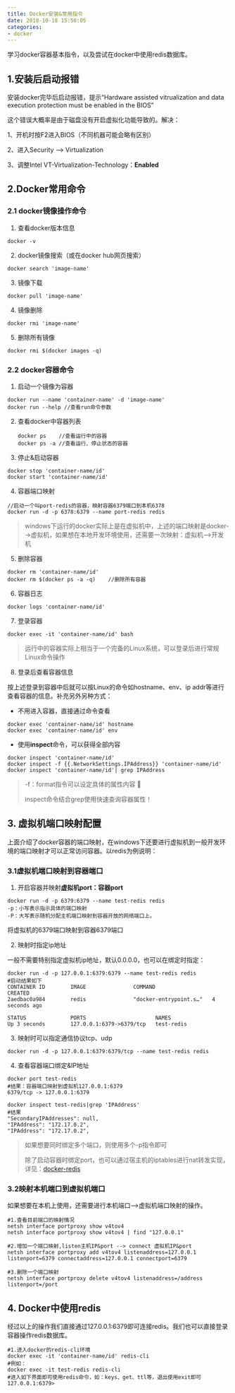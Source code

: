 ```yaml
---
title: Docker安装&常用指令
date: 2018-10-18 15:56:05
categories:
- docker
---
```


学习docker容器基本指令，以及尝试在docker中使用redis数据库。

<!--more-->

## 1.安装后启动报错

安装docker完毕后启动报错，提示“Hardware assisted vitrualization and data execution protection must be enabled in the BIOS”

这个错误大概率是由于磁盘没有开启虚拟化功能导致的。解决：

1、开机时按F2进入BIOS（不同机器可能会略有区别）

2、进入Security --> Virtualization

3、调整Intel VT-Virtualization-Technology：**Enabled**

## 2.Docker常用命令

### 2.1 docker镜像操作命令 

1. 查看docker版本信息

```shell
docker -v
```

2. docker镜像搜索（或在docker hub网页搜索）

```shell
docker search 'image-name'
```

3. 镜像下载

```shell
docker pull 'image-name'
```

4. 镜像删除

```shell
docker rmi 'image-name'
```

5. 删除所有镜像

```shell
docker rmi $(docker images -q)
```



### 2.2 docker容器命令

1. 启动一个镜像为容器

```shell
docker run --name 'container-name' -d 'image-name'
docker run --help //查看run命令参数
```

2. 查看docker中容器列表

   ```shell
   docker ps	//查看运行中的容器
   docker ps -a //查看运行、停止状态的容器
   ```

3. 停止&启动容器

```shell
docker stop 'container-name/id'
docker start 'container-name/id'
```

4. 容器端口映射

```shell
//启动一个叫port-redis的容器，映射容器6379端口到本机6378
docker run -d -p 6378:6379 --name port-redis redis
```

> windows下运行的docker实际上是在虚拟机中，上述的端口映射是docker-->虚拟机，如果想在本地开发环境使用，还需要一次映射：虚拟机-->开发机

5. 删除容器

```shell
docker rm 'container-name/id'
docker rm $(docker ps -a -q)	//删除所有容器
```

6. 容器日志

```shell
docker logs 'container-name/id'
```

7. 登录容器

```shell
docker exec -it 'container-name/id' bash
```

> 运行中的容器实际上相当于一个完备的Linux系统，可以登录后进行常规Linux命令操作

8. 登录后查看容器信息

按上述登录到容器中后就可以按Linux的命令如hostname、env、ip addr等进行查看容器的信息。补充另外另种方式：

* 不用进入容器，直接通过命令查看

```shell
docker exec 'container-name/id' hostname
docker exec 'container-name/id' env
```

* 使用**inspect**命令，可以获得全部内容

```shell
docker inspect 'container-name/id'
docker inspect -f {{.NetworkSettings.IPAddress}} 'container-name/id'
docker inspect 'container-name/id'| grep IPAddress
```

> -f：format指令可以设定具体的属性内容 :slightly_smiling_face:
>
> inspect命令结合grep使用快速查询容器属性！

## 3. 虚拟机端口映射配置

上面介绍了docker容器的端口映射，在windows下还要进行虚拟机到一般开发环境的端口映射才可以正常访问容器。以redis为例说明：

### 3.1虚拟机端口映射到容器端口

1. 开启容器并映射**虚拟机port：容器port**

```shell
docker run -d -p 6379:6379 --name test-redis redis
-p：小写表示指示具体的端口映射
-P：大写表示随机分配主机端口映射到容器开放的网络端口上。
```

将虚拟机的6379端口映射到容器6379端口

2. 映射时指定ip地址

一般不需要特别指定虚拟机ip地址，默认0.0.0.0，也可以在绑定时指定：

```shell
docker run -d -p 127.0.0.1:6379:6379 --name test-redis redis
#启动结果如下
CONTAINER ID        IMAGE               COMMAND                  CREATED             
2aedbac0a984        redis               "docker-entrypoint.s…"   4 seconds ago       

STATUS              PORTS                      NAMES	
Up 3 seconds        127.0.0.1:6379->6379/tcp   test-redis
```

3. 映射时可以指定通信协议tcp、udp

```shell
docker run -d -p 127.0.0.1:6379:6379/tcp --name test-redis redis
```

4. 查看容器端口绑定&IP地址

```shell
docker port test-redis
#结果：容器端口映射到虚拟机127.0.0.1:6379
6379/tcp -> 127.0.0.1:6379

docker inspect test-redis|grep 'IPAddress'
#结果
"SecondaryIPAddresses": null,
"IPAddress": "172.17.0.2",
"IPAddress": "172.17.0.2",
```

> 如果想要同时绑定多个端口，则使用多个-p指令即可
>
> 除了启动容器时绑定port，也可以通过宿主机的iptables进行nat转发实现，详见：[docker-redis](https://blog.csdn.net/mnasd/article/details/83087881)

### 3.2映射本机端口到虚拟机端口

如果想要在本机上使用，还需要进行本机端口-->虚拟机端口映射的操作。

```shell
#1.查看目前端口的映射情况
netsh interface portproxy show v4tov4
netsh interface portproxy show v4tov4 | find "127.0.0.1"

#2.增加一个端口映射,listen主机IP&port --> connect 虚拟机IP&port
netsh interface portproxy add v4tov4 listenaddress=127.0.0.1 listenport=6379 connectaddress=127.0.0.1 connectport=6379

#3.删除一个端口映射
netsh interface portproxy delete v4tov4 listenaddress=/address listenport=/port
```

## 4. Docker中使用redis

经过以上的操作我们直接通过127.0.0.1:6379即可连接redis。我们也可以直接登录容器操作redis数据库。

```shell
#1.进入docker的redis-cli环境
docker exec -it 'container-name/id' redis-cli
#例如：
docker exec -it test-redis redis-cli
#进入如下界面即可使用redis命令，如：keys、get、ttl等，退出使用exit即可
127.0.0.1:6379>
```

